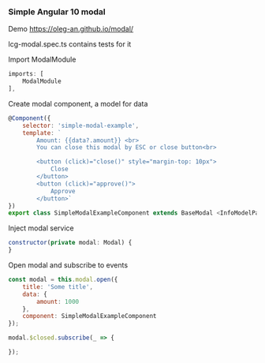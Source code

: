 ### Simple Angular 10 modal
Demo https://oleg-an.github.io/modal/

lcg-modal.spec.ts contains tests for it

Import ModalModule
```js
imports: [
    ModalModule
],
```

Create modal component, a model for data

```js
@Component({
    selector: 'simple-modal-example',
    template: `
        Amount: {{data?.amount}} <br>
        You can close this modal by ESC or close button<br>

        <button (click)="close()" style="margin-top: 10px">
            Close
        </button>
        <button (click)="approve()">
            Approve
        </button>`
})
export class SimpleModalExampleComponent extends BaseModal <InfoModelParamsModel> {}

```
Inject modal service
```js
constructor(private modal: Modal) {
}
```

Open modal and subscribe to events
```js
const modal = this.modal.open({
    title: 'Some title',
    data: {
        amount: 1000
    },
    component: SimpleModalExampleComponent
});

modal.$closed.subscribe(_ => {

});
```
